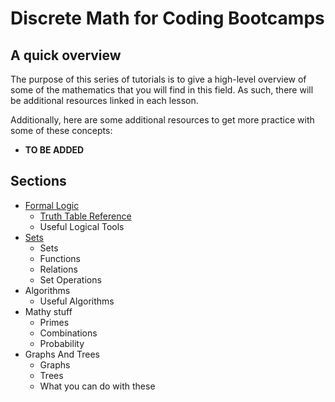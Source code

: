 # Discrete Math for Coding Bootcamps

## A quick overview

The purpose of this series of tutorials is to give a high-level overview of some of the mathematics that you will find in this field.  As such, there will be additional resources linked in each lesson.

Additionally, here are some additional resources to get more practice with some of these concepts:

- **TO BE ADDED**

## Sections
- [Formal Logic](/sections/formal_logic/index.md)
  - [Truth Table Reference](/sections/formal_logic/index.md#truth-tables)
  - Useful Logical Tools
- [Sets](/sections/sets_and_logic/index.md)
  - Sets
  - Functions
  - Relations
  - Set Operations
- Algorithms
  - Useful Algorithms
- Mathy stuff
  - Primes
  - Combinations
  - Probability
- Graphs And Trees
  - Graphs
  - Trees
  - What you can do with these
